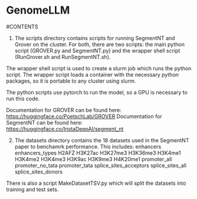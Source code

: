 # GenomeLLM

#CONTENTS
1) The scripts directory contains scripts for running SegmentNT and Grover on the cluster. For 
both, there are two scripts: the main python script (GROVER.py and SegmentNT.py) and the wrapper 
shell script (RunGrover.sh and RunSegmentNT.sh).

The wrapper shell script is used to create a slurm job which runs the python script. The
wrapper script loads a container with the necessary python packages, so it is portable to 
any cluster using slurm.

The python scripts use pytorch to run the model, so a GPU is necessary to run this code.

Documentation for GROVER can be found here: https://huggingface.co/PoetschLab/GROVER
Documentation for SegmentNT can be found here: https://huggingface.co/InstaDeepAI/segment_nt

2) The datasets directory contains the 18 datasets used in the SegmentNT paper to benchamrk 
performance. This includes:
	enhancers
	enhancers_types
	H2AFZ
	H3K27ac
	H3K27me3
	H3K36me3
	H3K4me1
	H3K4me2
	H3K4me3
	H3K9ac
	H3K9me3
	H4K20me1
	promoter_all
	promoter_no_tata
	promoter_tata
	splice_sites_acceptors
	splice_sites_all
	splice_sites_donors

There is also a script MakeDatasetTSV.py which will split the datasets into training and test 
sets.
